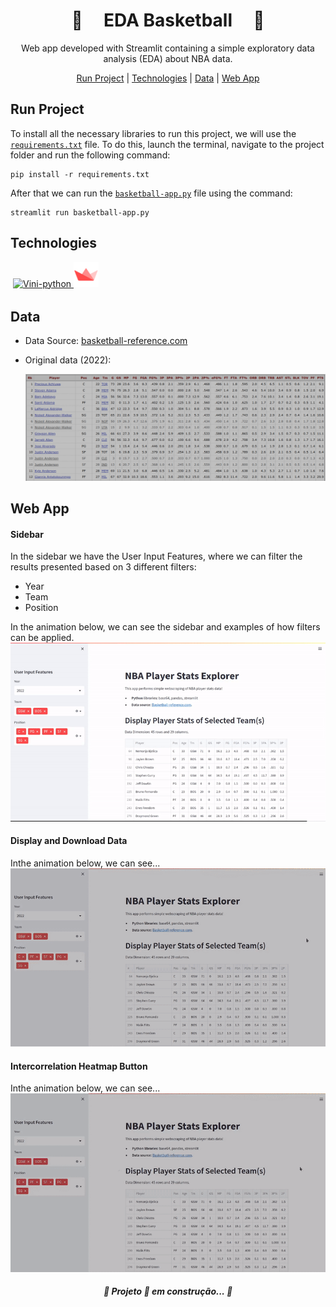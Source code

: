 <h1 align="center"> &#127936; &nbsp; &nbsp; EDA Basketball &nbsp; &nbsp; &#127936; </h1>

<p align="center">Web app developed with Streamlit containing a simple exploratory data analysis (EDA) about NBA data.<p>

<p align="center">
    <a href="##Run project">Run Project</a> |
    <a href="##Technologies">Technologies</a> |
    <a href="##Data">Data</a> |
    <a href="##Web App">Web App</a>
</p>

## Run Project

To install all the necessary libraries to run this project, we will use the [`requirements.txt`](https://github.com/Vinicius999/EDA-Basketball-Streamlit/blob/main/requirements.txt) file. To do this, launch the terminal, navigate to the project folder and run the following command:

```
pip install -r requirements.txt
```

After that we can run the [`basketball-app.py`](https://github.com/Vinicius999/EDA-Basketball-Streamlit/blob/main/basketball_app.py) file using the command:

```
streamlit run basketball-app.py
```



## Technologies

<p style='margin: 16px 4px 32px;'>
    <a href="https://www.python.org/" target="_blank" rel="noreferrer">
        <img src="https://cdn.jsdelivr.net/gh/devicons/devicon/icons/python/python-original.svg" alt="Vini-python" width="40" height="40" />
    </a>
	<a href="https://streamlit.io/" target="_blank" rel="noreferrer">
        <img src="https://github.com/Vinicius999/Simple-Stock-Price/blob/main/images/streamlit-logo-1.png?raw=true" alt="Vini-streamlit" width="40" height="40" />
    </a>
</p>

## Data

- Data Source: [basketball-reference.com](https://www.basketball-reference.com/)

- Original data (2022):

  ![Original data](https://github.com/Vinicius999/EDA-Basketball-Streamlit/blob/main/images/data-image-website.png)



## Web App

<div>
    <h4>Sidebar</h4>
	In the sidebar we have the User Input Features, where we can filter the results presented based on 3 different filters:
    <ul>
        <li>Year</li>
        <li>Team</li>
        <li>Position</li>
    </ul>
    In the animation below, we can see the sidebar and examples of how filters can be applied.
    <img src="https://github.com/Vinicius999/EDA-Basketball-Streamlit/blob/main/images/sidebar.gif">
</div>



<div>
    <h4>Display and Download Data</h4>
	Inthe animation below, we can see...
    <img src="https://github.com/Vinicius999/EDA-Basketball-Streamlit/blob/main/images/table-and-download.gif">
</div>



<div>
    <h4>Intercorrelation Heatmap Button</h4>
	Inthe animation below, we can see...
    <img src="https://github.com/Vinicius999/EDA-Basketball-Streamlit/blob/main/images/heatmap-button.gif">
</div>




<h5 align="center"> &#128679; Projeto &#128640; em construção... &#128679; </h5>
